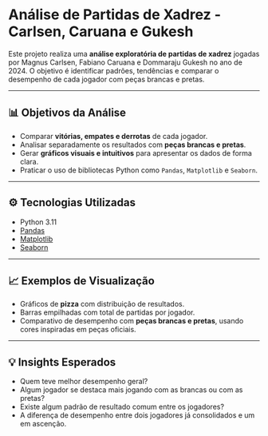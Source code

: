 # Análise de Partidas de Xadrez - Carlsen, Caruana e Gukesh

Este projeto realiza uma **análise exploratória de partidas de xadrez** jogadas por Magnus Carlsen, Fabiano Caruana e Dommaraju Gukesh no ano de 2024. O objetivo é identificar padrões, tendências e comparar o desempenho de cada jogador com peças brancas e pretas.

---

## 📊 Objetivos da Análise

- Comparar **vitórias, empates e derrotas** de cada jogador.
- Analisar separadamente os resultados com **peças brancas e pretas**.
- Gerar **gráficos visuais e intuitivos** para apresentar os dados de forma clara.
- Praticar o uso de bibliotecas Python como `Pandas`, `Matplotlib` e `Seaborn`.

---

## ⚙️ Tecnologias Utilizadas

- Python 3.11
- [Pandas](https://pandas.pydata.org/)
- [Matplotlib](https://matplotlib.org/)
- [Seaborn](https://seaborn.pydata.org/)

---

## 📈 Exemplos de Visualização

- Gráficos de **pizza** com distribuição de resultados.
- Barras empilhadas com total de partidas por jogador.
- Comparativo de desempenho com **peças brancas e pretas**, usando cores inspiradas em peças oficiais.

---

## 💡 Insights Esperados

- Quem teve melhor desempenho geral?
- Algum jogador se destaca mais jogando com as brancas ou com as pretas?
- Existe algum padrão de resultado comum entre os jogadores?
- A diferença de desempenho entre dois jogadores já consolidados e um em ascenção.
